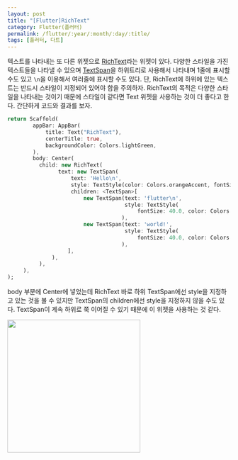```yaml
---
layout: post
title: "[Flutter]RichText"
category: Flutter(플러터)
permalink: /flutter/:year/:month/:day/:title/
tags: [플러터, 다트]
---
```


텍스트를 나타내는 또 다른 위젯으로 [RichText](https://docs.flutter.io/flutter/widgets/RichText-class.html)라는 위젯이 있다. 다양한 스타일을 가진 텍스트들을 나타낼 수 있으며 [TextSpan](https://docs.flutter.io/flutter/painting/TextSpan-class.html)을 하위트리로 사용해서 나타내며 1줄에 표시할 수도 있고 `\n`을 이용해서 여러줄에 표시할 수도 있다. 단, RichText에 하위에 있는 텍스트는 반드시 스타일이 지정되어 있어야 함을 주의하자. RichText의 목적은 다양한 스타일을 나타내는 것이기 때문에 스타일이 같다면 Text  위젯을 사용하는 것이 더 좋다고 한다. 간단하게 코드와 결과를 보자.

```dart
return Scaffold(
	    appBar: AppBar(
		    title: Text("RichText"),
		    centerTitle: true,
		    backgroundColor: Colors.lightGreen,
	    ),
	    body: Center(
	      child: new RichText(
			    text: new TextSpan(
				    text: 'Hello\n',
				    style: TextStyle(color: Colors.orangeAccent, fontSize: 40.0),
				    children: <TextSpan>[
					    new TextSpan(text: 'flutter\n', 
                                     style: TextStyle(
                                         fontSize: 40.0, color: Colors.blue)
                                    ),
					    new TextSpan(text: 'world!', 
                                     style: TextStyle(
                                         fontSize: 40.0, color: Colors.red)
                                    ),
				   ],
			  ),
	      ),
	 ),
);
```

body 부분에 Center에 넣었는데 RichText 바로 하위 TextSpan에선 style을 지정하고 있는 것을 볼 수 있지만 TextSpan의 children에선 style을 지정하지 않을 수도 있다. TextSpan이 계속 하위로 쭉 이어질 수 있기 때문에 이 위젯을 사용하는 것 같다.

<img src="https://user-images.githubusercontent.com/35518072/42548517-5d175d58-8502-11e8-9a9b-b7bae4a8b4dc.png" width="300px">